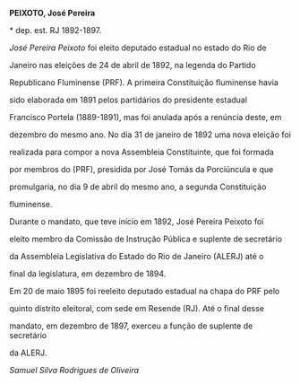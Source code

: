**PEIXOTO, José Pereira**



\* dep. est. RJ 1892-1897.



*José Pereira Peixoto* foi eleito deputado estadual no estado do Rio de

Janeiro nas eleições de 24 de abril de 1892, na legenda do Partido

Republicano Fluminense (PRF). A primeira Constituição fluminense havia

sido elaborada em 1891 pelos partidários do presidente estadual

Francisco Portela (1889-1891), mas foi anulada após a renúncia deste, em

dezembro do mesmo ano. No dia 31 de janeiro de 1892 uma nova eleição foi

realizada para compor a nova Assembleia Constituinte, que foi formada

por membros do (PRF), presidida por José Tomás da Porciúncula e que

promulgaria, no dia 9 de abril do mesmo ano, a segunda Constituição

fluminense.



Durante o mandato, que teve início em 1892, José Pereira Peixoto foi

eleito membro da Comissão de Instrução Pública e suplente de secretário

da Assembleia Legislativa do Estado do Rio de Janeiro (ALERJ) até o

final da legislatura, em dezembro de 1894.



Em 20 de maio 1895 foi reeleito deputado estadual na chapa do PRF pelo

quinto distrito eleitoral, com sede em Resende (RJ). Até o final desse

mandato, em dezembro de 1897, exerceu a função de suplente de secretário

da ALERJ.



*Samuel Silva Rodrigues de Oliveira*



